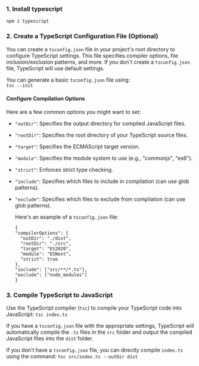 ### 1. Install typescript

`npm i typescript`

### 2. Create a TypeScript Configuration File (Optional)

You can create a `tsconfig.json` file in your project's root directory to configure TypeScript settings. This file specifies compiler options, file inclusion/exclusion patterns, and more. If you don't create a `tsconfig.json` file, TypeScript will use default settings.

You can generate a basic `tsconfig.json` file using:  
`tsc --init`

#### Configure Compilation Options

Here are a few common options you might want to set:

- `"outDir"`: Specifies the output directory for compiled JavaScript files.
- `"rootDir"`: Specifies the root directory of your TypeScript source files.
- `"target"`: Specifies the ECMAScript target version.
- `"module"`: Specifies the module system to use (e.g., "commonjs", "es6").
- `"strict"`: Enforces strict type checking.
- `"include"`: Specifies which files to include in compilation (can use glob patterns).
- `"exclude"`: Specifies which files to exclude from compilation (can use glob patterns).

  Here's an example of a `tsconfig.json` file:

  ```
  {
  "compilerOptions": {
    "outDir": "./dist",
    "rootDir": "./src",
    "target": "ES2020",
    "module": "ESNext",
    "strict": true
  },
  "include": ["src/**/*.ts"],
  "exclude": ["node_modules"]
  }
  ```

### 3. Compile TypeScript to JavaScript

Use the TypeScript compiler (`tsc`) to compile your TypeScript code into JavaScript:
`tsc index.ts`

If you have a `tsconfig.json` file with the appropriate settings, TypeScript will automatically compile the `.ts` files in the `src` folder and output the compiled JavaScript files into the `dist` folder.

If you don't have a `tsconfig.json` file, you can directly compile `index.ts` using the command:
`tsc src/index.ts --outDir dist`
